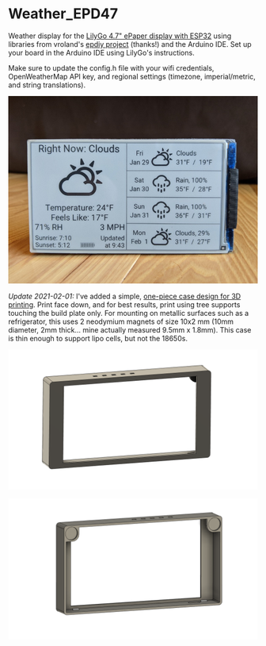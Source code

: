 # Weather_EPD47

Weather display for the [LilyGo 4.7" ePaper display with ESP32](https://github.com/Xinyuan-LilyGO/LilyGo-EPD47) using libraries from vroland's [epdiy project](https://github.com/vroland/epdiy/tree/master/examples/weather/) (thanks!) and the Arduino IDE.  Set up your board in the Arduino IDE using LilyGo's instructions.

Make sure to update the config.h file with your wifi credentials, OpenWeatherMap API key, and regional settings (timezone, imperial/metric, and string translations).

![Weather EPD47](weather_epd47.jpg)

*Update 2021-02-01:* I've added a simple, [one-piece case design for 3D printing](EPD47-Case.stl).  Print face down, and for best results, print using tree supports touching the build plate only.  For mounting on metallic surfaces such as a refrigerator, this uses 2 neodymium magnets of size 10x2 mm (10mm diameter, 2mm thick... mine actually measured 9.5mm x 1.8mm).  This case is thin enough to support lipo cells, but not the 18650s.

![Case front](LilyGo_EPD47_Case_Front.png)

![Cast back](LilyGo_EPD47_Case_Back.png)
